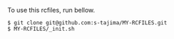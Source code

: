To use this rcfiles, run bellow.

```
$ git clone git@github.com:s-tajima/MY-RCFILES.git
$ MY-RCFILES/_init.sh
```
